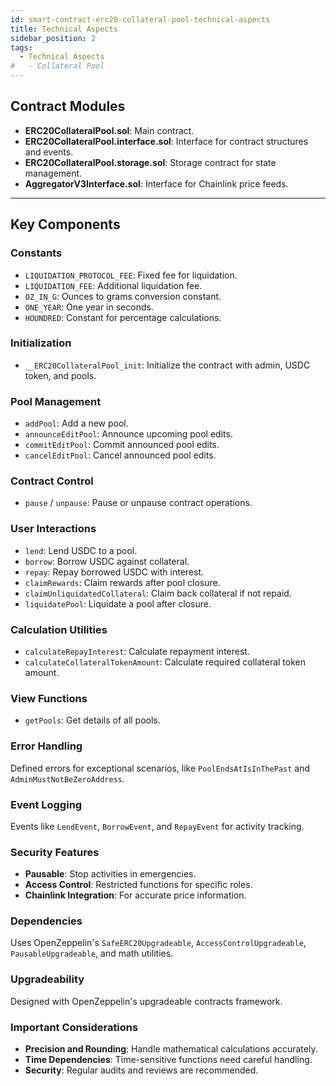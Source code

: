 ```yaml
---
id: smart-contract-erc20-collateral-pool-technical-aspects
title: Technical Aspects
sidebar_position: 2
tags:
  - Technical Aspects
#   - Collateral Pool
---
```


## Contract Modules

- **ERC20CollateralPool.sol**: Main contract.
- **ERC20CollateralPool.interface.sol**: Interface for contract structures and events.
- **ERC20CollateralPool.storage.sol**: Storage contract for state management.
- **AggregatorV3Interface.sol**: Interface for Chainlink price feeds.

---

## Key Components

### Constants

- `LIQUIDATION_PROTOCOL_FEE`: Fixed fee for liquidation.
- `LIQUIDATION_FEE`: Additional liquidation fee.
- `OZ_IN_G`: Ounces to grams conversion constant.
- `ONE_YEAR`: One year in seconds.
- `HOUNDRED`: Constant for percentage calculations.

### Initialization

- `__ERC20CollateralPool_init`: Initialize the contract with admin, USDC token, and pools.

### Pool Management

- `addPool`: Add a new pool.
- `announceEditPool`: Announce upcoming pool edits.
- `commitEditPool`: Commit announced pool edits.
- `cancelEditPool`: Cancel announced pool edits.

### Contract Control

- `pause` / `unpause`: Pause or unpause contract operations.

### User Interactions

- `lend`: Lend USDC to a pool.
- `borrow`: Borrow USDC against collateral.
- `repay`: Repay borrowed USDC with interest.
- `claimRewards`: Claim rewards after pool closure.
- `claimUnliquidatedCollateral`: Claim back collateral if not repaid.
- `liquidatePool`: Liquidate a pool after closure.

### Calculation Utilities

- `calculateRepayInterest`: Calculate repayment interest.
- `calculateCollateralTokenAmount`: Calculate required collateral token amount.

### View Functions

- `getPools`: Get details of all pools.

### Error Handling

Defined errors for exceptional scenarios, like `PoolEndsAtIsInThePast` and `AdminMustNotBeZeroAddress`.

### Event Logging

Events like `LendEvent`, `BorrowEvent`, and `RepayEvent` for activity tracking.

### Security Features

- **Pausable**: Stop activities in emergencies.
- **Access Control**: Restricted functions for specific roles.
- **Chainlink Integration**: For accurate price information.

### Dependencies

Uses OpenZeppelin's `SafeERC20Upgradeable`, `AccessControlUpgradeable`, `PausableUpgradeable`, and math utilities.

### Upgradeability

Designed with OpenZeppelin's upgradeable contracts framework.

### Important Considerations

- **Precision and Rounding**: Handle mathematical calculations accurately.
- **Time Dependencies**: Time-sensitive functions need careful handling.
- **Security**: Regular audits and reviews are recommended.
